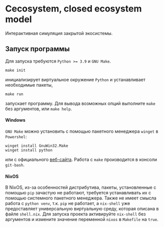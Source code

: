 # Cecosystem, closed ecosystem model

Интерактивная симуляция закрытой экосистемы.

## Запуск программы

Для запуска требуются `Python >= 3.9` и `GNU Make`.
```
make init
```
инициализирует виртуальное окружение `Python` и устанавливает необходимые пакеты,
```
make run
```
запускает программу. Для вывода возможных опций выполните `make` без аргументов,
или `make help`.


#### Windows

`GNU Make` можно установить с помощью пакетного менеджера `winget` в `Powershel`:
```
winget install GnuWin32.Make
winget install python
```
или с официального [веб-сайта](https://gnuwin32.sourceforge.net/packages/make.htm).
Работа с `make` производится в консоли `git-bash`.

#### NixOS
В NixOS, из-за особенностей дистрибутива, пакеты, установленные с помощью `pip`
зачастую не работают, требуется устанавливать их с помощью системного пакетного
менеджера. Также не имеет смысла работа с `python venv`, т.к. `pip` не работает,
а `nix-shell` уже предоставляет универсальную виртуальную среду, которая описана
в файле `shell.nix`. Для запуска проекта активируйте `nix-shell` без аргументов
и измените значение переменной `nixos` в `Makefile` на `true`.


	
